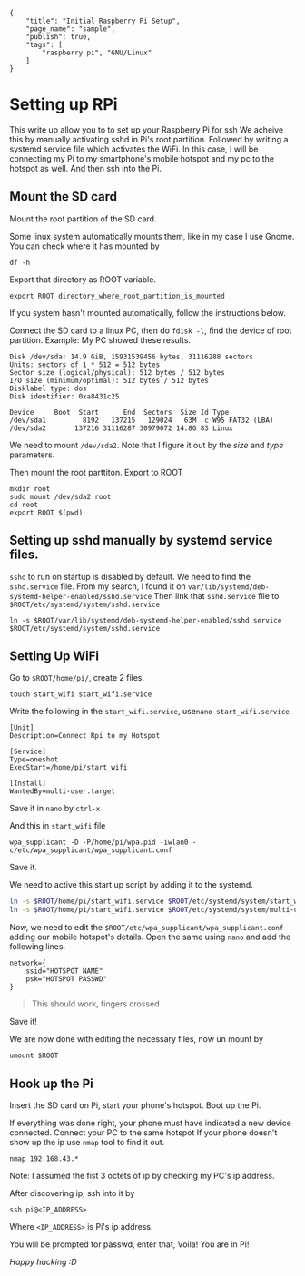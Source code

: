 ```blogcfg
{
	"title": "Initial Raspberry Pi Setup",
	"page_name": "sample",
	"publish": true,
	"tags": [
		"raspberry pi", "GNU/Linux" 
	]
}
```

# Setting up RPi

This write up allow you to to set up your Raspberry Pi for ssh
We acheive this by manually activating sshd in Pi's root partition.
Followed by writing a systemd service file which activates the WiFi.
In this case, I will be connecting my Pi to my smartphone's mobile hotspot and my pc to the hotspot as well.
And then ssh into the Pi.

## Mount the SD card

Mount the root partition of the SD card.

Some linux system automatically mounts them, like in my case I use Gnome.
You can check where it has mounted by 

```
df -h
```

Export that directory as ROOT variable.

```
export ROOT directory_where_root_partition_is_mounted
```   

If you system hasn't mounted automatically, follow the instructions below.
  
Connect the SD card to a linux PC, then do
`fdisk -l`, find the device of root partition. Example:
My PC showed these results.

```
Disk /dev/sda: 14.9 GiB, 15931539456 bytes, 31116288 sectors
Units: sectors of 1 * 512 = 512 bytes
Sector size (logical/physical): 512 bytes / 512 bytes
I/O size (minimum/optimal): 512 bytes / 512 bytes
Disklabel type: dos
Disk identifier: 0xa8431c25

Device     Boot  Start      End  Sectors  Size Id Type
/dev/sda1         8192   137215   129024   63M  c W95 FAT32 (LBA)
/dev/sda2       137216 31116287 30979072 14.8G 83 Linux
```

We need to mount `/dev/sda2`. Note that I figure it out by the *size* and *type* parameters.

Then mount the root parttiton. Export to ROOT

```
mkdir root
sudo mount /dev/sda2 root
cd root
export ROOT $(pwd)
```

## Setting up sshd manually by systemd service files.

`sshd` to run on startup is disabled by default. We need to find the `sshd.service` file.
From my search, I found it on `var/lib/systemd/deb-systemd-helper-enabled/sshd.service`
Then link that `sshd.service` file to `$ROOT/etc/systemd/system/sshd.service`

```
ln -s $ROOT/var/lib/systemd/deb-systemd-helper-enabled/sshd.service $ROOT/etc/systemd/system/sshd.service
```

## Setting Up WiFi

Go to `$ROOT/home/pi/`, create 2 files.

```
touch start_wifi start_wifi.service
```   

Write the following in the `start_wifi.service`, use`nano start_wifi.service`

```
[Unit]
Description=Connect Rpi to my Hotspot

[Service]
Type=oneshot
ExecStart=/home/pi/start_wifi

[Install]
WantedBy=multi-user.target
```

Save it in `nano` by `ctrl-x`

And this in `start_wifi` file

```
wpa_supplicant -D -P/home/pi/wpa.pid -iwlan0 -c/etc/wpa_supplicant/wpa_supplicant.conf
```

Save it.

We need to active this start up script by adding it to the systemd.

```sh
ln -s $ROOT/home/pi/start_wifi.service $ROOT/etc/systemd/system/start_wifi.service
ln -s $ROOT/home/pi/start_wifi.service $ROOT/etc/systemd/system/multi-user.target.wants/start_wifi.service
```
Now, we need to edit the `$ROOT/etc/wpa_supplicant/wpa_supplicant.conf` adding our mobile hotspot's details.
Open the same using `nano` and add the following lines.

```
network={
    ssid="HOTSPOT NAME"
    psk="HOTSPOT PASSWD"
}
```

> This should work, fingers crossed

Save it!

We are now done with editing the necessary files, now un mount by

```
umount $ROOT
```

## Hook up the Pi

Insert the SD card on Pi, start your phone's hotspot.
Boot up the Pi.

If everything was done right, your phone must have indicated a new device connected.
Connect your PC to the same hotspot
If your phone doesn't show up the ip use `nmap` tool to find it out.

```
nmap 192.168.43.*
```

Note: I assumed the fist 3 octets of ip by checking my PC's ip address.

After discovering ip, ssh into it by

```
ssh pi@<IP_ADDRESS>
```

Where `<IP_ADDRESS>` is Pi's ip address.

You will be prompted for passwd, enter that, Voila! You are in Pi!

_Happy hacking :D_
